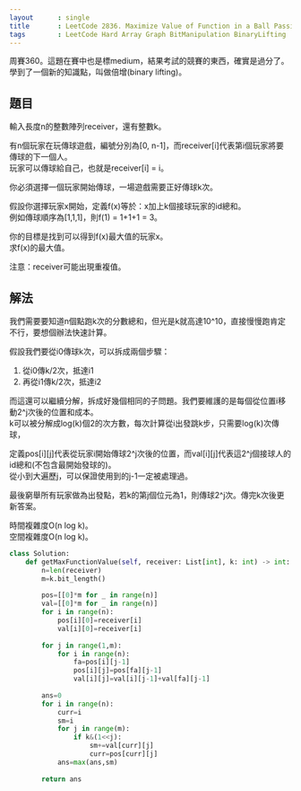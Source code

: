```yaml
---
layout      : single
title       : LeetCode 2836. Maximize Value of Function in a Ball Passing Game
tags        : LeetCode Hard Array Graph BitManipulation BinaryLifting
---
```

周賽360。這題在賽中也是標medium，結果考試的競賽的東西，確實是過分了。  
學到了一個新的知識點，叫做倍增(binary lifting)。  

## 題目

輸入長度n的整數陣列receiver，還有整數k。  

有n個玩家在玩傳球遊戲，編號分別為[0, n-1]，而receiver[i]代表第i個玩家將要傳球的下一個人。  
玩家可以傳球給自己，也就是receiver[i] = i。  

你必須選擇一個玩家開始傳球，一場遊戲需要正好傳球k次。  

假設你選擇玩家x開始，定義f(x)等於：x加上k個接球玩家的id總和。  
例如傳球順序為[1,1,1]，則f(1) = 1+1+1 = 3。  

你的目標是找到可以得到f(x)最大值的玩家x。  
求f(x)的最大值。  

注意：receiver可能出現重複值。  

## 解法

我們需要要知道n個點跑k次的分數總和，但光是k就高達10^10，直接慢慢跑肯定不行，要想個辦法快速計算。  

假設我們要從i0傳球k次，可以拆成兩個步驟：  

1. 從i0傳k/2次，抵達i1  
2. 再從i1傳k/2次，抵達i2

而這還可以繼續分解，拆成好幾個相同的子問題。我們要維護的是每個從位置i移動2^j次後的位置和成本。  
k可以被分解成log(k)個2的次方數，每次計算從i出發跳k步，只需要log(k)次傳球，

定義pos[i][j]代表從玩家i開始傳球2^j次後的位置，而val[i][j]代表這2^j個接球人的id總和(不包含最開始發球的)。  
從小到大遍歷j，可以保證使用到的j-1一定被處理過。  

最後窮舉所有玩家做為出發點，若k的第j個位元為1，則傳球2^j次。傳完k次後更新答案。  

時間複雜度O(n log k)。  
空間複雜度O(n log k)。  

```python
class Solution:
    def getMaxFunctionValue(self, receiver: List[int], k: int) -> int:
        n=len(receiver)
        m=k.bit_length()
        
        pos=[[0]*m for _ in range(n)]
        val=[[0]*m for _ in range(n)]
        for i in range(n):
            pos[i][0]=receiver[i]
            val[i][0]=receiver[i]
            
        for j in range(1,m):
            for i in range(n):
                fa=pos[i][j-1]
                pos[i][j]=pos[fa][j-1]
                val[i][j]=val[i][j-1]+val[fa][j-1]
                
        ans=0
        for i in range(n):
            curr=i
            sm=i
            for j in range(m):
                if k&(1<<j):
                    sm+=val[curr][j]
                    curr=pos[curr][j]
            ans=max(ans,sm)
            
        return ans
```
